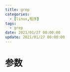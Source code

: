 ```yaml
---
title: grep
categories: 
  - [linux,程序]
tags:
  - grep
date: 2021/01/27 00:00:00
update: 2021/01/27 00:00:00
---
```


# 参数

